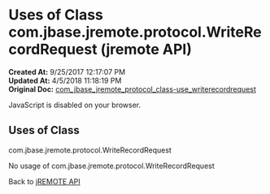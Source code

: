 # Uses of Class com.jbase.jremote.protocol.WriteRecordRequest (jremote API)

**Created At:** 9/25/2017 12:17:07 PM  
**Updated At:** 4/5/2018 11:18:19 PM  
**Original Doc:** [com_jbase_jremote_protocol_class-use_writerecordrequest](https://docs.jbase.com/39271-class-use/com_jbase_jremote_protocol_class-use_writerecordrequest)  

<!--<br>    try {<br>        if (location.href.indexOf('is-external=true') == -1) {<br>            parent.document.title="Uses of Class com.jbase.jremote.protocol.WriteRecordRequest (jremote   API)";<br>        }<br>    }<br>    catch(err) {<br>    }<br>//-->
JavaScript is disabled on your browser.



<!--<br>  allClassesLink = document.getElementById("allclasses\_navbar\_top");<br>  if(window==top) {<br>    allClassesLink.style.display = "block";<br>  }<br>  else {<br>    allClassesLink.style.display = "none";<br>  }<br>  //-->

## Uses of Class
com.jbase.jremote.protocol.WriteRecordRequest

No usage of com.jbase.jremote.protocol.WriteRecordRequest

Back to [jREMOTE API](com_jbase_jremote_package-summary)

